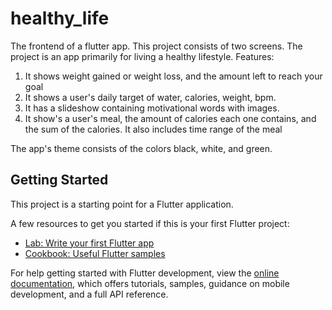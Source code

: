 # healthy_life

The frontend of a flutter app. This project consists of two screens. The project is an app primarily for living a healthy lifestyle. 
Features: 
1. It shows weight gained or weight loss, and the amount left to reach your goal
2. It shows a user's daily target of water, calories, weight, bpm.
3. It has a slideshow containing motivational words with images.
4. It show's a user's meal, the amount of calories each one contains, and the sum of the calories. It also includes time range of the meal

The app's theme consists of the colors black, white, and green.



## Getting Started

This project is a starting point for a Flutter application.

A few resources to get you started if this is your first Flutter project:

- [Lab: Write your first Flutter app](https://docs.flutter.dev/get-started/codelab)
- [Cookbook: Useful Flutter samples](https://docs.flutter.dev/cookbook)

For help getting started with Flutter development, view the
[online documentation](https://docs.flutter.dev/), which offers tutorials,
samples, guidance on mobile development, and a full API reference.
